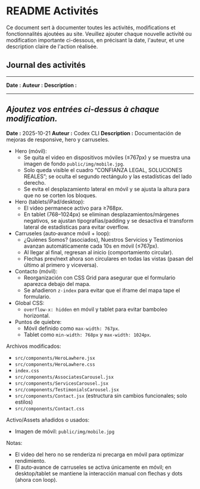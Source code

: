 # README Activités

Ce document sert à documenter toutes les activités, modifications et fonctionnalités ajoutées au site. Veuillez ajouter chaque nouvelle activité ou modification importante ci-dessous, en précisant la date, l'auteur, et une description claire de l'action réalisée.

## Journal des activités

---

**Date :**
**Auteur :**
**Description :**

---

*Ajoutez vos entrées ci-dessus à chaque modification.*
---

**Date :** 2025-10-21
**Auteur :** Codex CLI
**Description :** Documentación de mejoras de responsive, hero y carruseles.

- Hero (móvil):
  - Se quita el video en dispositivos móviles (≤767px) y se muestra una imagen de fondo `public/img/mobile.jpg`.
  - Solo queda visible el cuadro “CONFIANZA LEGAL, SOLUCIONES REALES”; se oculta el segundo rectángulo y las estadísticas del lado derecho.
  - Se evita el desplazamiento lateral en móvil y se ajusta la altura para que no se corten los bloques.
- Hero (tablets/iPad/desktop):
  - El video permanece activo para ≥768px.
  - En tablet (768–1024px) se eliminan desplazamientos/márgenes negativos, se ajustan tipografías/padding y se desactiva el transform lateral de estadísticas para evitar overflow.
- Carruseles (auto‑avance móvil + loop):
  - ¿Quiénes Somos? (asociados), Nuestros Servicios y Testimonios avanzan automáticamente cada 10s en móvil (≤767px).
  - Al llegar al final, regresan al inicio (comportamiento circular).
  - Flechas prev/next ahora son circulares en todas las vistas (pasan del último al primero y viceversa).
- Contacto (móvil):
  - Reorganización con CSS Grid para asegurar que el formulario aparezca debajo del mapa.
  - Se añadieron `z-index` para evitar que el iframe del mapa tape el formulario.
- Global CSS:
  - `overflow-x: hidden` en móvil y tablet para evitar bamboleo horizontal.
- Puntos de quiebre:
  - Móvil definido como `max-width: 767px`.
  - Tablet como `min-width: 768px` y `max-width: 1024px`.

Archivos modificados:
- `src/components/HeroLawhere.jsx`
- `src/components/HeroLawhere.css`
- `index.css`
- `src/components/AssociatesCarousel.jsx`
- `src/components/ServicesCarousel.jsx`
- `src/components/TestimonialsCarousel.jsx`
- `src/components/Contact.jsx` (estructura sin cambios funcionales; solo estilos)
- `src/components/Contact.css`

Activo/Assets añadidos o usados:
- Imagen de móvil: `public/img/mobile.jpg`

Notas:
- El video del hero no se renderiza ni precarga en móvil para optimizar rendimiento.
- El auto‑avance de carruseles se activa únicamente en móvil; en desktop/tablet se mantiene la interacción manual con flechas y dots (ahora con loop).
